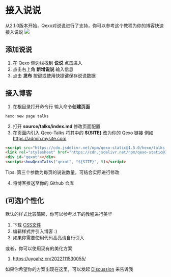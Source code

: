 # 接入说说
从2.1.0版本开始，Qexo对说说进行了支持，你可以参考这个教程为你的博客快速接入说说
![](https://img.gejiba.com/images/461f903d6a8065443a2344e30478f9a6.png)
## 添加说说
1. 在 Qexo 侧边栏找到 **说说** 点击进入
2. 点击右上角 **新增说说** 输入信息
3. 点击 **发布** 按键或使用快捷键保存说说数据
## 接入博客
1. 在根目录打开命令行 输入命令**创建页面**
```shell
hexo new page talks
```
2. 打开 **source/talks/index.md** 修改页面配置
3. 在页面内引入 Qexo-Talks 将其中的 **${SITE}** 改为你的 Qexo 链接 例如 https://admin.mysite.com
```html
<script src="https://cdn.jsdelivr.net/npm/qexo-static@1.5.0/hexo/talks.min.js"></script>
<link rel="stylesheet" href="https://cdn.jsdelivr.net/npm/qexo-static@1.5.0/hexo/talks.min.css">
<div id="qexot"></div>
<script>showQexoTalks("qexot", "${SITE}", 5)</script>
```
Tips: 第三个参数为每页的说说数量，可结合实际进行修改

4. 将博客推送至你的 Github 仓库
## (可选)个性化
默认的样式比较简陋，你可以参考以下的教程进行美华
1. 下载 [CSS文件](https://cdn.jsdelivr.net/npm/qexo-static@1.5.0/hexo/talks.css)
2. 编辑样式并引入博客 :)
3. 如果你需要使用代码高亮请自行引入

或者，你可以使用现有的美化方案
1. https://uyoahz.cn/2022111530055/

如果你希望你的方案出现在这里，可以发起 [Discussion](https://github.com/Qexo/Qexo/discussions) 来告诉我
